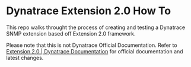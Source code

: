 # Dynatrace Extension 2.0 How To

This repo walks throught the process of creating and testing a Dynatrace SNMP extension based off Extension 2.0 framework.

Please note that this is not Dynatrace Official Documentation. Refer to [Extension 2.0 | Dynatrace Documentation](https://www.dynatrace.com/support/help/extend-dynatrace/extensions20/) for official documentation and latest changes. 


